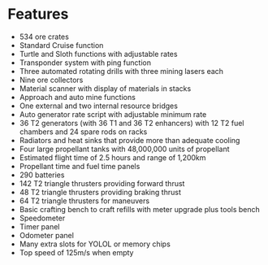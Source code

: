 # Features

- 534 ore crates
- Standard Cruise function
- Turtle and Sloth functions with adjustable rates
- Transponder system with ping function
- Three automated rotating drills with three mining lasers each
- Nine ore collectors
- Material scanner with display of materials in stacks
- Approach and auto mine functions
- One external and two internal resource bridges
- Auto generator rate script with adjustable minimum rate
- 36 T2 generators (with 36 T1 and 36 T2 enhancers) with 12 T2 fuel chambers and 24 spare rods on racks
- Radiators and heat sinks that provide more than adequate cooling
- Four large propellant tanks with 48,000,000 units of propellant
- Estimated flight time of 2.5 hours and range of 1,200km
- Propellant time and fuel time panels
- 290 batteries
- 142 T2 triangle thrusters providing forward thrust
- 48 T2 triangle thrusters providing braking thrust
- 64 T2 triangle thrusters for maneuvers
- Basic crafting bench to craft refills with meter upgrade plus tools bench
- Speedometer
- Timer panel
- Odometer panel
- Many extra slots for YOLOL or memory chips
- Top speed of 125m/s when empty
